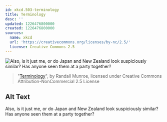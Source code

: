 ```yaml
---
id: xkcd.503-terminology
title: Terminology
desc: ''
updated: 1226476800000
created: 1226476800000
sources:
  name: xkcd
  url: 'https://creativecommons.org/licenses/by-nc/2.5/'
  license: Creative Commons 2.5
---
```

![Also, is it just me, or do Japan and New Zealand look suspiciously similar?  Has anyone seen them at a party together?](https://imgs.xkcd.com/comics/terminology.png)
> "[Terminology](https://xkcd.com/503/)", by Randall Munroe, licensed under Creative Commons Attribution-NonCommercial 2.5 License

## Alt Text
Also, is it just me, or do Japan and New Zealand look suspiciously similar?  Has anyone seen them at a party together?

